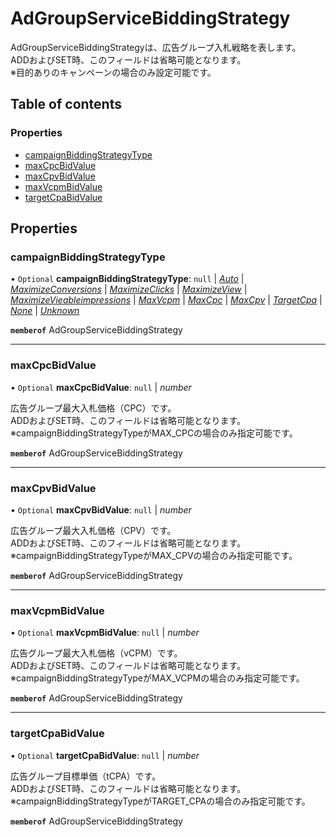 # AdGroupServiceBiddingStrategy


<div lang=\"ja\"> AdGroupServiceBiddingStrategyは、広告グループ入札戦略を表します。<br> ADDおよびSET時、このフィールドは省略可能となります。<br> ※目的ありのキャンペーンの場合のみ設定可能です。 </div> 

## Table of contents

### Properties

- [campaignBiddingStrategyType](adgroupservicebiddingstrategy.md#campaignbiddingstrategytype)
- [maxCpcBidValue](adgroupservicebiddingstrategy.md#maxcpcbidvalue)
- [maxCpvBidValue](adgroupservicebiddingstrategy.md#maxcpvbidvalue)
- [maxVcpmBidValue](adgroupservicebiddingstrategy.md#maxvcpmbidvalue)
- [targetCpaBidValue](adgroupservicebiddingstrategy.md#targetcpabidvalue)

## Properties

### campaignBiddingStrategyType

• `Optional` **campaignBiddingStrategyType**: ``null`` \| [*Auto*](./enums/adgroupservicecampaignbiddingstrategytype.md#auto) \| [*MaximizeConversions*](./enums/adgroupservicecampaignbiddingstrategytype.md#maximizeconversions) \| [*MaximizeClicks*](./enums/adgroupservicecampaignbiddingstrategytype.md#maximizeclicks) \| [*MaximizeView*](./enums/adgroupservicecampaignbiddingstrategytype.md#maximizeview) \| [*MaximizeVieableimpressions*](./enums/adgroupservicecampaignbiddingstrategytype.md#maximizevieableimpressions) \| [*MaxVcpm*](./enums/adgroupservicecampaignbiddingstrategytype.md#maxvcpm) \| [*MaxCpc*](./enums/adgroupservicecampaignbiddingstrategytype.md#maxcpc) \| [*MaxCpv*](./enums/adgroupservicecampaignbiddingstrategytype.md#maxcpv) \| [*TargetCpa*](./enums/adgroupservicecampaignbiddingstrategytype.md#targetcpa) \| [*None*](./enums/adgroupservicecampaignbiddingstrategytype.md#none) \| [*Unknown*](./enums/adgroupservicecampaignbiddingstrategytype.md#unknown)

**`memberof`** AdGroupServiceBiddingStrategy

___

### maxCpcBidValue

• `Optional` **maxCpcBidValue**: ``null`` \| *number*

<div lang=\"ja\"> 広告グループ最大入札価格（CPC）です。<br> ADDおよびSET時、このフィールドは省略可能となります。<br> ※campaignBiddingStrategyTypeがMAX_CPCの場合のみ指定可能です。 </div> 

**`memberof`** AdGroupServiceBiddingStrategy

___

### maxCpvBidValue

• `Optional` **maxCpvBidValue**: ``null`` \| *number*

<div lang=\"ja\"> 広告グループ最大入札価格（CPV）です。<br> ADDおよびSET時、このフィールドは省略可能となります。<br> ※campaignBiddingStrategyTypeがMAX_CPVの場合のみ指定可能です。 </div> 

**`memberof`** AdGroupServiceBiddingStrategy

___

### maxVcpmBidValue

• `Optional` **maxVcpmBidValue**: ``null`` \| *number*

<div lang=\"ja\"> 広告グループ最大入札価格（vCPM）です。<br> ADDおよびSET時、このフィールドは省略可能となります。<br> ※campaignBiddingStrategyTypeがMAX_VCPMの場合のみ指定可能です。 </div> 

**`memberof`** AdGroupServiceBiddingStrategy

___

### targetCpaBidValue

• `Optional` **targetCpaBidValue**: ``null`` \| *number*

<div lang=\"ja\"> 広告グループ目標単価（tCPA）です。<br> ADDおよびSET時、このフィールドは省略可能となります。<br> ※campaignBiddingStrategyTypeがTARGET_CPAの場合のみ指定可能です。 </div> 

**`memberof`** AdGroupServiceBiddingStrategy
